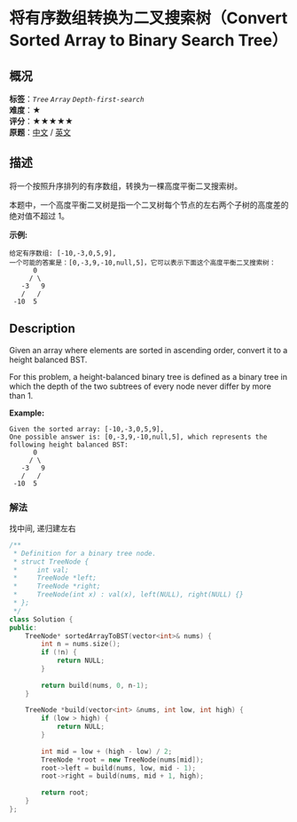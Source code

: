 # 将有序数组转换为二叉搜索树（Convert Sorted Array to Binary Search Tree）
## 概况
**标签**：*`Tree`*  *`Array`*  *`Depth-first-search`*<br>
**难度**：★<br>
**评分**：★★★★★<br>
**原题**：[中文](https://leetcode-cn.com/problems/convert-sorted-array-to-binary-search-tree) / [英文](https://leetcode.com/problems/convert-sorted-array-to-binary-search-tree)

## 描述
将一个按照升序排列的有序数组，转换为一棵高度平衡二叉搜索树。

本题中，一个高度平衡二叉树是指一个二叉树每个节点的左右两个子树的高度差的绝对值不超过 1。

**示例:**
```
给定有序数组: [-10,-3,0,5,9],
一个可能的答案是：[0,-3,9,-10,null,5]，它可以表示下面这个高度平衡二叉搜索树：
      0
     / \
   -3   9
   /   /
 -10  5
```

## Description
Given an array where elements are sorted in ascending order, convert it to a height balanced BST.

For this problem, a height-balanced binary tree is defined as a binary tree in which the depth of the two subtrees of every node never differ by more than 1.

**Example:**
```
Given the sorted array: [-10,-3,0,5,9],
One possible answer is: [0,-3,9,-10,null,5], which represents the following height balanced BST:
      0
     / \
   -3   9
   /   /
 -10  5
```


### 解法
找中间, 递归建左右
```c++
/**
 * Definition for a binary tree node.
 * struct TreeNode {
 *     int val;
 *     TreeNode *left;
 *     TreeNode *right;
 *     TreeNode(int x) : val(x), left(NULL), right(NULL) {}
 * };
 */
class Solution {
public:
    TreeNode* sortedArrayToBST(vector<int>& nums) {
        int n = nums.size();
        if (!n) {
            return NULL;
        }
        
        return build(nums, 0, n-1);
    }
    
    TreeNode *build(vector<int> &nums, int low, int high) {
        if (low > high) {
            return NULL;
        }
        
        int mid = low + (high - low) / 2;
        TreeNode *root = new TreeNode(nums[mid]);
        root->left = build(nums, low, mid - 1);
        root->right = build(nums, mid + 1, high);
        
        return root;
    }
};
```
